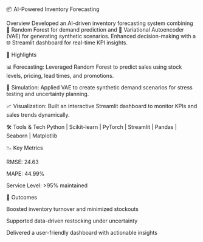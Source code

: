 📦 AI-Powered Inventory Forecasting

Overview
Developed an AI-driven inventory forecasting system combining 🔮 Random Forest for demand prediction and 🤖 Variational Autoencoder (VAE) for generating synthetic scenarios. Enhanced decision-making with a 🌐 Streamlit dashboard for real-time KPI insights.

🔑 Highlights

📊 Forecasting: Leveraged Random Forest to predict sales using stock levels, pricing, lead times, and promotions.

🧪 Simulation: Applied VAE to create synthetic demand scenarios for stress testing and uncertainty planning.

📈 Visualization: Built an interactive Streamlit dashboard to monitor KPIs and sales trends dynamically.

🛠 Tools & Tech
Python | Scikit-learn | PyTorch | Streamlit | Pandas | Seaborn | Matplotlib

📉 Key Metrics

RMSE: 24.63

MAPE: 44.99%

Service Level: >95% maintained

🚀 Outcomes

Boosted inventory turnover and minimized stockouts

Supported data-driven restocking under uncertainty

Delivered a user-friendly dashboard with actionable insights
